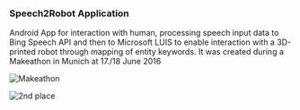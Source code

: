 ### Speech2Robot Application

Android App for interaction with human, processing speech input data to Bing Speech API and then to Microsoft LUIS to enable interaction with a 3D-printed robot through mapping of entity keywords. It was created during a Makeathon in Munich at 17./18 June 2016

![](https://github.com/marvin21/Speech2Robot/blob/master/res/makeathon.png "Makeathon")

![](https://github.com/marvin21/Speech2Robot/blob/master/res/team.jpg "2nd place")
